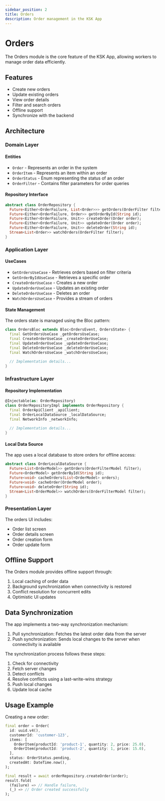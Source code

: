 ```yaml
---
sidebar_position: 2
title: Orders
description: Order management in the KSK App
---
```


# Orders

The Orders module is the core feature of the KSK App, allowing workers to manage order data efficiently.

## Features

- Create new orders
- Update existing orders
- View order details
- Filter and search orders
- Offline support
- Synchronize with the backend

## Architecture

### Domain Layer

#### Entities

- `Order` - Represents an order in the system
- `OrderItem` - Represents an item within an order
- `OrderStatus` - Enum representing the status of an order
- `OrderFilter` - Contains filter parameters for order queries

#### Repository Interface

```dart
abstract class OrderRepository {
  Future<Either<OrderFailure, List<Order>>> getOrders(OrderFilter filter);
  Future<Either<OrderFailure, Order>> getOrderById(String id);
  Future<Either<OrderFailure, Unit>> createOrder(Order order);
  Future<Either<OrderFailure, Unit>> updateOrder(Order order);
  Future<Either<OrderFailure, Unit>> deleteOrder(String id);
  Stream<List<Order>> watchOrders(OrderFilter filter);
}
```

### Application Layer

#### UseCases

- `GetOrdersUseCase` - Retrieves orders based on filter criteria
- `GetOrderByIdUseCase` - Retrieves a specific order
- `CreateOrderUseCase` - Creates a new order
- `UpdateOrderUseCase` - Updates an existing order
- `DeleteOrderUseCase` - Deletes an order
- `WatchOrdersUseCase` - Provides a stream of orders

#### State Management

The orders state is managed using the Bloc pattern:

```dart
class OrdersBloc extends Bloc<OrdersEvent, OrdersState> {
  final GetOrdersUseCase _getOrdersUseCase;
  final CreateOrderUseCase _createOrderUseCase;
  final UpdateOrderUseCase _updateOrderUseCase;
  final DeleteOrderUseCase _deleteOrderUseCase;
  final WatchOrdersUseCase _watchOrdersUseCase;
  
  // Implementation details...
}
```

### Infrastructure Layer

#### Repository Implementation

```dart
@Injectable(as: OrderRepository)
class OrderRepositoryImpl implements OrderRepository {
  final OrderApiClient _apiClient;
  final OrderLocalDataSource _localDataSource;
  final NetworkInfo _networkInfo;
  
  // Implementation details...
}
```

#### Local Data Source

The app uses a local database to store orders for offline access:

```dart
abstract class OrderLocalDataSource {
  Future<List<OrderModel>> getOrders(OrderFilterModel filter);
  Future<OrderModel> getOrderById(String id);
  Future<void> cacheOrders(List<OrderModel> orders);
  Future<void> cacheOrder(OrderModel order);
  Future<void> deleteOrder(String id);
  Stream<List<OrderModel>> watchOrders(OrderFilterModel filter);
}
```

### Presentation Layer

The orders UI includes:

- Order list screen
- Order details screen
- Order creation form
- Order update form

## Offline Support

The Orders module provides offline support through:

1. Local caching of order data
2. Background synchronization when connectivity is restored
3. Conflict resolution for concurrent edits
4. Optimistic UI updates

## Data Synchronization

The app implements a two-way synchronization mechanism:

1. Pull synchronization: Fetches the latest order data from the server
2. Push synchronization: Sends local changes to the server when connectivity is available

The synchronization process follows these steps:

1. Check for connectivity
2. Fetch server changes
3. Detect conflicts
4. Resolve conflicts using a last-write-wins strategy
5. Push local changes
6. Update local cache

## Usage Example

Creating a new order:

```dart
final order = Order(
  id: uuid.v4(),
  customerId: 'customer-123',
  items: [
    OrderItem(productId: 'product-1', quantity: 2, price: 25.0),
    OrderItem(productId: 'product-2', quantity: 1, price: 15.0),
  ],
  status: OrderStatus.pending,
  createdAt: DateTime.now(),
);

final result = await orderRepository.createOrder(order);
result.fold(
  (failure) => // Handle failure,
  (_) => // Order created successfully
);
``` 